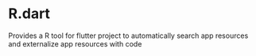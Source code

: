 # R.dart
Provides a R tool for flutter project to automatically search app resources and externalize app resources with code
